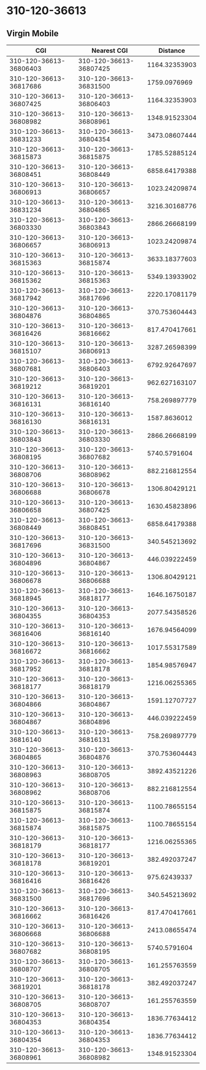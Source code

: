 # 310-120-36613
## Virgin Mobile


| CGI | Nearest CGI | Distance |
|-----|-------------|----------|
| 310-120-36613-36806403 | 310-120-36613-36807425 | 1164.32353903 |
| 310-120-36613-36817686 | 310-120-36613-36831500 | 1759.0976969 |
| 310-120-36613-36807425 | 310-120-36613-36806403 | 1164.32353903 |
| 310-120-36613-36808982 | 310-120-36613-36808961 | 1348.91523304 |
| 310-120-36613-36831233 | 310-120-36613-36804354 | 3473.08607444 |
| 310-120-36613-36815873 | 310-120-36613-36815875 | 1785.52885124 |
| 310-120-36613-36808451 | 310-120-36613-36808449 | 6858.64179388 |
| 310-120-36613-36806913 | 310-120-36613-36806657 | 1023.24209874 |
| 310-120-36613-36831234 | 310-120-36613-36804865 | 3216.30168776 |
| 310-120-36613-36803330 | 310-120-36613-36803843 | 2866.26668199 |
| 310-120-36613-36806657 | 310-120-36613-36806913 | 1023.24209874 |
| 310-120-36613-36815363 | 310-120-36613-36815874 | 3633.18377603 |
| 310-120-36613-36815362 | 310-120-36613-36815363 | 5349.13933902 |
| 310-120-36613-36817942 | 310-120-36613-36817696 | 2220.17081179 |
| 310-120-36613-36804876 | 310-120-36613-36804865 | 370.753604443 |
| 310-120-36613-36816426 | 310-120-36613-36816662 | 817.470417661 |
| 310-120-36613-36815107 | 310-120-36613-36806913 | 3287.26598399 |
| 310-120-36613-36807681 | 310-120-36613-36806403 | 6792.92647697 |
| 310-120-36613-36819212 | 310-120-36613-36819201 | 962.627163107 |
| 310-120-36613-36816131 | 310-120-36613-36816140 | 758.269897779 |
| 310-120-36613-36816130 | 310-120-36613-36816131 | 1587.8636012 |
| 310-120-36613-36803843 | 310-120-36613-36803330 | 2866.26668199 |
| 310-120-36613-36808195 | 310-120-36613-36807682 | 5740.5791604 |
| 310-120-36613-36808706 | 310-120-36613-36808962 | 882.216812554 |
| 310-120-36613-36806688 | 310-120-36613-36806678 | 1306.80429121 |
| 310-120-36613-36806658 | 310-120-36613-36807425 | 1630.45823896 |
| 310-120-36613-36808449 | 310-120-36613-36808451 | 6858.64179388 |
| 310-120-36613-36817696 | 310-120-36613-36831500 | 340.545213692 |
| 310-120-36613-36804896 | 310-120-36613-36804867 | 446.039222459 |
| 310-120-36613-36806678 | 310-120-36613-36806688 | 1306.80429121 |
| 310-120-36613-36818945 | 310-120-36613-36818177 | 1646.16750187 |
| 310-120-36613-36804355 | 310-120-36613-36804353 | 2077.54358526 |
| 310-120-36613-36816406 | 310-120-36613-36816140 | 1676.94564099 |
| 310-120-36613-36816672 | 310-120-36613-36816662 | 1017.55317589 |
| 310-120-36613-36817952 | 310-120-36613-36818178 | 1854.98576947 |
| 310-120-36613-36818177 | 310-120-36613-36818179 | 1216.06255365 |
| 310-120-36613-36804866 | 310-120-36613-36804867 | 1591.12707727 |
| 310-120-36613-36804867 | 310-120-36613-36804896 | 446.039222459 |
| 310-120-36613-36816140 | 310-120-36613-36816131 | 758.269897779 |
| 310-120-36613-36804865 | 310-120-36613-36804876 | 370.753604443 |
| 310-120-36613-36808963 | 310-120-36613-36808705 | 3892.43521226 |
| 310-120-36613-36808962 | 310-120-36613-36808706 | 882.216812554 |
| 310-120-36613-36815875 | 310-120-36613-36815874 | 1100.78655154 |
| 310-120-36613-36815874 | 310-120-36613-36815875 | 1100.78655154 |
| 310-120-36613-36818179 | 310-120-36613-36818177 | 1216.06255365 |
| 310-120-36613-36818178 | 310-120-36613-36819201 | 382.492037247 |
| 310-120-36613-36816416 | 310-120-36613-36816426 | 975.62439337 |
| 310-120-36613-36831500 | 310-120-36613-36817696 | 340.545213692 |
| 310-120-36613-36816662 | 310-120-36613-36816426 | 817.470417661 |
| 310-120-36613-36806668 | 310-120-36613-36806688 | 2413.08655474 |
| 310-120-36613-36807682 | 310-120-36613-36808195 | 5740.5791604 |
| 310-120-36613-36808707 | 310-120-36613-36808705 | 161.255763559 |
| 310-120-36613-36819201 | 310-120-36613-36818178 | 382.492037247 |
| 310-120-36613-36808705 | 310-120-36613-36808707 | 161.255763559 |
| 310-120-36613-36804353 | 310-120-36613-36804354 | 1836.77634412 |
| 310-120-36613-36804354 | 310-120-36613-36804353 | 1836.77634412 |
| 310-120-36613-36808961 | 310-120-36613-36808982 | 1348.91523304 |
